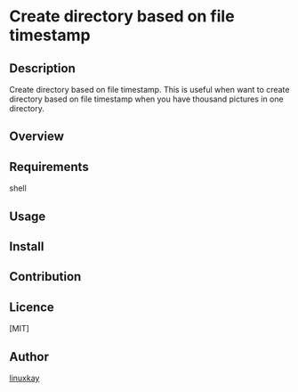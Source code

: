 # Create directory based on file timestamp 

## Description
Create directory based on file timestamp. This is useful when want to create directory based on file timestamp when you have thousand pictures in one directory.

## Overview

## Requirements
shell

## Usage

## Install

## Contribution

## Licence
[MIT]

## Author

[linuxkay](https://github.com/linuxkay)
